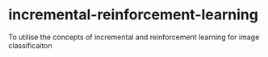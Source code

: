 # incremental-reinforcement-learning
 To utilise the concepts of incremental and reinforcement learning for image classificaiton
